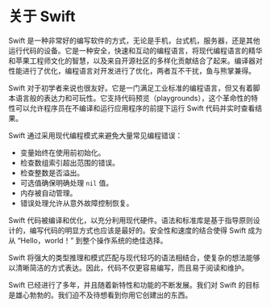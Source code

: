 # 关于 Swift

Swift 是一种非常好的编写软件的方式，无论是手机，台式机，服务器，还是其他运行代码的设备。它是一种安全，快速和互动的编程语言，将现代编程语言的精华和苹果工程师文化的智慧，以及来自开源社区的多样化贡献结合了起来。编译器对性能进行了优化，编程语言对开发进行了优化，两者互不干扰，鱼与熊掌兼得。

Swift 对于初学者来说也很友好。它是一门满足工业标准的编程语言，但又有着脚本语言般的表达力和可玩性。它支持代码预览（playgrounds），这个革命性的特性可以允许程序员在不编译和运行应用程序的前提下运行 Swift 代码并实时查看结果。

Swift 通过采用现代编程模式来避免大量常见编程错误：

* 变量始终在使用前初始化。
* 检查数组索引超出范围的错误。
* 检查整数是否溢出。
* 可选值确保明确处理 `nil` 值。
* 内存被自动管理。
* 错误处理允许从意外故障控制恢复。

Swift 代码被编译和优化，以充分利用现代硬件。语法和标准库是基于指导原则设计的，编写代码的明显方式也应该是最好的。安全性和速度的结合使得 Swift 成为从 “Hello，world！” 到整个操作系统的绝佳选择。

Swift 将强大的类型推理和模式匹配与现代轻巧的语法相结合，使复杂的想法能够以清晰简洁的方式表达。因此，代码不仅更容易编写，而且易于阅读和维护。

Swift 已经进行了多年，并且随着新特性和功能的不断发展。我们对 Swift 的目标是雄心勃勃的。我们迫不及待想看到你用它创建出的东西。
